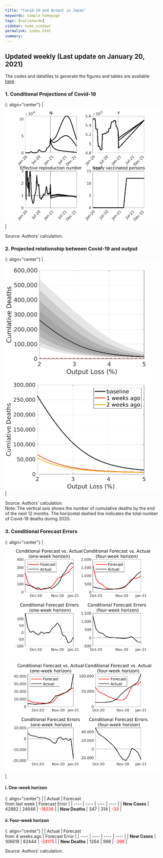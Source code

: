 ```yaml
---
title: "Covid-19 and Output in Japan"
keywords: sample homepage
tags: [nationwide]
sidebar: home_sidebar
permalink: index.html
summary:
---
```


## Updated weekly (Last update on January 20, 2021)

The codes and datafiles to generate the figures and tables are available [here](https://github.com/Covid19OutputJapan/Covid19OutputJapan.github.io/tree/main/_archives/).

### 1. Conditional Projections of Covid-19

{: align="center"}
|![Projection](./images/20210113/VariablesProjection.png)|

Source: Authors’ calculation.

### 2. Projected relationship between Covid-19 and output

{: align="center"}
|![TradeoffUB](./images/20210113/BaselineTradeoffUB.png)<br>![Tradeoff](./images/20210113/LaggedTradeoff.png)|

Source: Authors’ calculation.<br> Note: The vertical axis shows the number of cumulative deaths by the end of the next 12 months. The horizontal dashed line indicates the total number of Covid-19 deaths during 2020.

### 3. Conditional Forecast Errors

{: align="center"}
|![ForecastErrorsD](./images/20210113/ForecastErrorsD.png)<br>![ForecastErrorsN](./images/20210113/ForecastErrorsN.png)|

#### i. One-week horizon

{: align="center"}
|    | Actual | Forecast<br> from last week | Forecast Error |
| ---- | ---- | ---- | ---- |
| **New Cases** |  42882  |  24646  | <span style="color: red; ">-18236</span> |
| **New Deaths** |  347  |  314  | <span style="color: red; ">-33</span> |

#### ii. Four-week horizon

{: align="center"}
|    | Actual | Forecast<br> from 4 weeks ago | Forecast Error |
| ---- | ---- | ---- | ---- |
| **New Cases** |  106619  |  82444  | <span style="color: red; ">-24175</span> |
| **New Deaths** |  1264  |  998  | <span style="color: red; ">-266</span> |

Source: Authors’ calculation.
